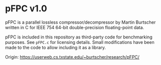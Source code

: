 # pFPC v1.0

pFPC is a parallel lossless compressor/decompressor by Martin Burtscher written in C for IEEE 754 64-bit double-precision floating-point data.

pFPC is included in this repository as third-party code for benchmarking purposes. See `pFPC.c` for licensing details. Small modifications have been made to the code to allow including it as a library.

Origin: https://userweb.cs.txstate.edu/~burtscher/research/pFPC/
